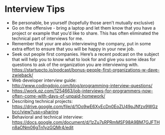 # Interview Tips

* Be personable, be yourself (hopefully those aren’t mutually exclusive)
* Go on the offensive - bring a laptop and let them know that you have a project or example that you’d like to share. This has often eliminated the technical part of interviews for me.
* Remember that your are also interviewing the company, put in some extra effort to ensure that you will be happy in your new job.
* Seek out people first companies. Here’s a recent podcast on the subject that will help you to know what to look for and give you some ideas for questions to ask of the organization you are interviewing with. <https://startupcto.io/podcast/bonus-people-first-organizations-w-dave-zwieback/>
* Web developer interview guide: <http://www.codingdojo.com/blog/programming-interview-questions/>
* <https://work.qz.com/1254663/job-interviews-for-programmers-now-often-come-with-days-of-unpaid-homework/>
* Describing technical projects: <https://drive.google.com/file/d/1Oo9wE6XyEcDn0EoZU49pJNfzx9WGzbcc/view?usp=sharing>
* Behavioral and technical interview: <https://docs.google.com/document/d/1zZu7sRPRmMSF98A9BM7GJFTHn8aONm06gTn1yzGQMr4/edit>
